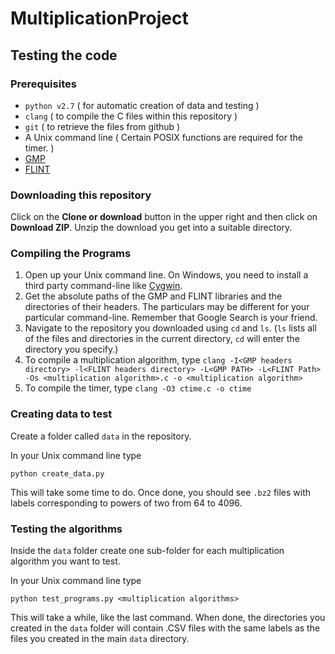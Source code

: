 # MultiplicationProject
## Testing the code
### Prerequisites

* `python v2.7` ( for automatic creation of data and testing )
* `clang` ( to compile the C files within this repository )
* `git` ( to retrieve the files from github )
* A Unix command line ( Certain POSIX functions are required for the timer. )
* [GMP](https://gmplib.org)
* [FLINT](http://flintlib.org)

### Downloading this repository

Click on the **Clone or download** button in the upper right and
then click on **Download ZIP**.  Unzip the download you get into a
suitable directory.

### Compiling the Programs

1. Open up your Unix command line.  On Windows, you need to
	install a third party command-line like [Cygwin](http://cygwin.com).
2. Get the absolute paths of the GMP and FLINT libraries and the
	directories of their headers.  The particulars may be
	different for your particular command-line. Remember that
	Google Search is your friend.
3. Navigate to the repository you downloaded using `cd` and `ls`.
	(`ls` lists all of the files and directories in the current directory, `cd` will enter the directory you specify.)
4. To compile a multiplication algorithm, type
	`clang -I<GMP headers directory> -l<FLINT headers directory> -L<GMP PATH> -L<FLINT Path> -Os <multiplication algorithm>.c -o <multiplication algorithm>`
5. To compile the timer, type
	`clang -O3 ctime.c -o ctime`
	
### Creating data to test

Create a folder called `data` in the repository.

In your Unix command line type

	python create_data.py

This will take some time to do.  Once done, you should see `.bz2`
files with labels corresponding to powers of two from 64 to 4096.

### Testing the algorithms

Inside the `data` folder create one sub-folder for each
multiplication algorithm you want to test.

In your Unix command line type

	python test_programs.py <multiplication algorithms>

This will take a while, like the last command.  When done, the
directories you created in the `data` folder will contain .CSV files
with the same labels as the files you created in the main `data` directory.
